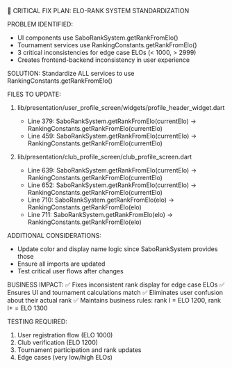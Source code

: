 🚨 CRITICAL FIX PLAN: ELO-RANK SYSTEM STANDARDIZATION

PROBLEM IDENTIFIED:
- UI components use SaboRankSystem.getRankFromElo()
- Tournament services use RankingConstants.getRankFromElo() 
- 3 critical inconsistencies for edge case ELOs (< 1000, > 2999)
- Creates frontend-backend inconsistency in user experience

SOLUTION:
Standardize ALL services to use RankingConstants.getRankFromElo()

FILES TO UPDATE:
1. lib/presentation/user_profile_screen/widgets/profile_header_widget.dart
   - Line 379: SaboRankSystem.getRankFromElo(currentElo) → RankingConstants.getRankFromElo(currentElo)
   - Line 459: SaboRankSystem.getRankFromElo(currentElo) → RankingConstants.getRankFromElo(currentElo)

2. lib/presentation/club_profile_screen/club_profile_screen.dart  
   - Line 639: SaboRankSystem.getRankFromElo(currentElo) → RankingConstants.getRankFromElo(currentElo)
   - Line 652: SaboRankSystem.getRankFromElo(currentElo) → RankingConstants.getRankFromElo(currentElo)
   - Line 710: SaboRankSystem.getRankFromElo(elo) → RankingConstants.getRankFromElo(elo)
   - Line 711: SaboRankSystem.getRankFromElo(elo) → RankingConstants.getRankFromElo(elo)

ADDITIONAL CONSIDERATIONS:
- Update color and display name logic since SaboRankSystem provides those
- Ensure all imports are updated
- Test critical user flows after changes

BUSINESS IMPACT:
✅ Fixes inconsistent rank display for edge case ELOs
✅ Ensures UI and tournament calculations match
✅ Eliminates user confusion about their actual rank
✅ Maintains business rules: rank I = ELO 1200, rank I+ = ELO 1300

TESTING REQUIRED:
1. User registration flow (ELO 1000)
2. Club verification (ELO 1200) 
3. Tournament participation and rank updates
4. Edge cases (very low/high ELOs)